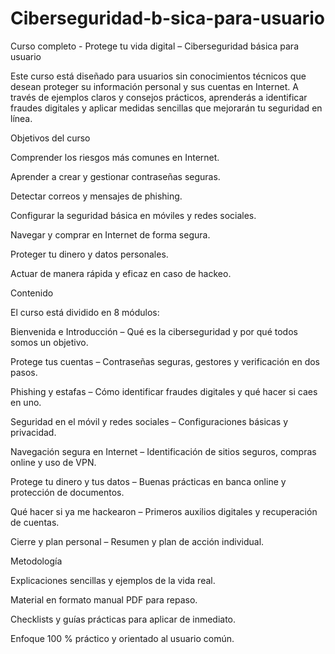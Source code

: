 # Ciberseguridad-b-sica-para-usuario
Curso completo - Protege tu vida digital – Ciberseguridad básica para usuario 

Este curso está diseñado para usuarios sin conocimientos técnicos que desean proteger su información personal y sus cuentas en Internet.
A través de ejemplos claros y consejos prácticos, aprenderás a identificar fraudes digitales y aplicar medidas sencillas que mejorarán tu seguridad en línea.

Objetivos del curso

Comprender los riesgos más comunes en Internet.

Aprender a crear y gestionar contraseñas seguras.

Detectar correos y mensajes de phishing.

Configurar la seguridad básica en móviles y redes sociales.

Navegar y comprar en Internet de forma segura.

Proteger tu dinero y datos personales.

Actuar de manera rápida y eficaz en caso de hackeo.

Contenido

El curso está dividido en 8 módulos:

Bienvenida e Introducción – Qué es la ciberseguridad y por qué todos somos un objetivo.

Protege tus cuentas – Contraseñas seguras, gestores y verificación en dos pasos.

Phishing y estafas – Cómo identificar fraudes digitales y qué hacer si caes en uno.

Seguridad en el móvil y redes sociales – Configuraciones básicas y privacidad.

Navegación segura en Internet – Identificación de sitios seguros, compras online y uso de VPN.

Protege tu dinero y tus datos – Buenas prácticas en banca online y protección de documentos.

Qué hacer si ya me hackearon – Primeros auxilios digitales y recuperación de cuentas.

Cierre y plan personal – Resumen y plan de acción individual.

Metodología

Explicaciones sencillas y ejemplos de la vida real.

Material en formato manual PDF para repaso.

Checklists y guías prácticas para aplicar de inmediato.

Enfoque 100 % práctico y orientado al usuario común.

